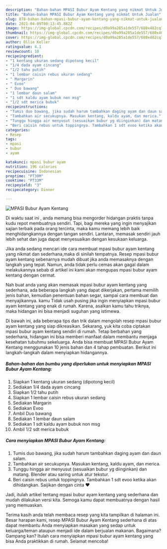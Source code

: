 ```yaml
---
description: "Bahan-bahan MPASI Bubur Ayam Kentang yang nikmat Untuk Jualan"
title: "Bahan-bahan MPASI Bubur Ayam Kentang yang nikmat Untuk Jualan"
slug: 878-bahan-bahan-mpasi-bubur-ayam-kentang-yang-nikmat-untuk-jualan
date: 2021-04-09T00:13:45.882Z
image: https://img-global.cpcdn.com/recipes/d0a99a285a1de557/680x482cq70/mpasi-bubur-ayam-kentang-foto-resep-utama.jpg
thumbnail: https://img-global.cpcdn.com/recipes/d0a99a285a1de557/680x482cq70/mpasi-bubur-ayam-kentang-foto-resep-utama.jpg
cover: https://img-global.cpcdn.com/recipes/d0a99a285a1de557/680x482cq70/mpasi-bubur-ayam-kentang-foto-resep-utama.jpg
author: Ollie Keller
ratingvalue: 4.1
reviewcount: 10
recipeingredient:
- "1 kentang ukuran sedang dipotong kecil"
- "1/4 dada ayam cincang"
- "1/2 tahu putih"
- "1 lembar caisin rebus ukuran sedang"
- " Margarin"
- " Evoo"
- " Duo bawang"
- "1 lembar daun salam"
- "1 sdt kaldu ayam bubuk non msg"
- "1/2 sdt merica bubuk"
recipeinstructions:
- "Tumis duo bawang, jika sudah harum tambahkan daging ayam dan daun salam."
- "Tambahkan air secukupnya. Masukan kentang, kaldu ayam, dan merica."
- "Tunggu hingga air menyusut (sesuaikan bubur yg diinginkan) dan matang. Blender atau saring untuk atur tekstur."
- "Beri caisin rebus untuk toppingnya. Tambahkan 1 sdt evoo ketika akan dihidangkan. Saijikan dengan cinta ❤️"
categories:
- Resep
tags:
- mpasi
- bubur
- ayam

katakunci: mpasi bubur ayam 
nutrition: 196 calories
recipecuisine: Indonesian
preptime: "PT30M"
cooktime: "PT33M"
recipeyield: "3"
recipecategory: Dinner

---
```



![MPASI Bubur Ayam Kentang](https://img-global.cpcdn.com/recipes/d0a99a285a1de557/680x482cq70/mpasi-bubur-ayam-kentang-foto-resep-utama.jpg)

Di waktu  saat ini , anda memang bisa mengorder hidangan praktis tanpa kudu repot membuatnya sendiri. Tapi, bagi mereka yang ingin menyajikan sajian terbaik pada orang tercinta, maka kamu memang lebih baik menghidangkannya dengan tangan sendiri. Lantaran, memasak sendiri jauh lebih sehat dan juga dapat menyesuaikan dengan kesukaan keluarga.

Jika anda sedang mencari ide cara membuat mpasi bubur ayam kentang yang nikmat dan sederhana,maka di sinilah tempatnya. Resep mpasi bubur ayam kentang  sebenarnya mudah dibuat jika anda memasaknya dengan langkah yang tepat. Namun, anda tidak perlu cemas akan gagal dalam melakukannya 
sebab di artikel ini kami akan mengupas mpasi bubur ayam kentang dengan cermat.  



Nah buat anda yang akan memasak mpasi bubur ayam kentang yang sederhana, ada beberapa langkah yang dapat dikerjakan, pertama memilih jenis bahan, kemudian penentuan bahan segar, sampai cara membuat dan menyajikannya. kamu Tidak usah pusing jika ingin menyiapkan mpasi bubur ayam kentang yang enak di rumah. Karena, asalkan kamu  tahu triknya, maka hidangan ini bisa menjadi suguhan yang istimewa.

Di bawah ini, ada beberapa tips dan trik dalam mengolah resep mpasi bubur ayam kentang yang siap dikreasikan. Sekarang, yuk kita coba ciptakan mpasi bubur ayam kentang sendiri di rumah. Tetap berbahan yang sederhana, hidangan ini bisa memberi manfaat dalam membantu menjaga kesehatan tubuhmu sekeluarga. Anda bisa membuat MPASI Bubur Ayam Kentang menggunakan 10 jenis bahan dan 4 tahap pembuatan. Berikut ini langkah-langkah dalam menyiapkan hidangannya.

<!--inarticleads1-->

##### Bahan-bahan dan bumbu yang diperlukan untuk menyiapkan MPASI Bubur Ayam Kentang:

1. Siapkan 1 kentang ukuran sedang (dipotong kecil)
1. Sediakan 1/4 dada ayam cincang
1. Siapkan 1/2 tahu putih
1. Siapkan 1 lembar caisin rebus ukuran sedang
1. Sediakan  Margarin
1. Sediakan  Evoo
1. Ambil  Duo bawang
1. Sediakan 1 lembar daun salam
1. Sediakan 1 sdt kaldu ayam bubuk non msg
1. Ambil 1/2 sdt merica bubuk




<!--inarticleads2-->

##### Cara menyiapkan MPASI Bubur Ayam Kentang:

1. Tumis duo bawang, jika sudah harum tambahkan daging ayam dan daun salam.
1. Tambahkan air secukupnya. Masukan kentang, kaldu ayam, dan merica.
1. Tunggu hingga air menyusut (sesuaikan bubur yg diinginkan) dan matang. Blender atau saring untuk atur tekstur.
1. Beri caisin rebus untuk toppingnya. Tambahkan 1 sdt evoo ketika akan dihidangkan. Saijikan dengan cinta ❤️




Jadi, itulah artikel tentang  mpasi bubur ayam kentang  yang sederhana dan mudah dilakukan versi kita. Semoga kamu dapat membuatnya dengan hasil yang memuaskan. 

Terima kasih anda telah membaca resep yang kita tampilkan di halaman ini. Besar harapan kami, resep  MPASI Bubur Ayam Kentang sederhana di atas dapat membantu Anda menyiapkan masakan yang sedap untuk keluarga/teman ataupun menjadi ide dalam berjualan makanan. Bagaimana? Gampang kan? Itulah cara menyiapkan mpasi bubur ayam kentang yang bisa Anda praktikkan di rumah. Selamat mencoba!

